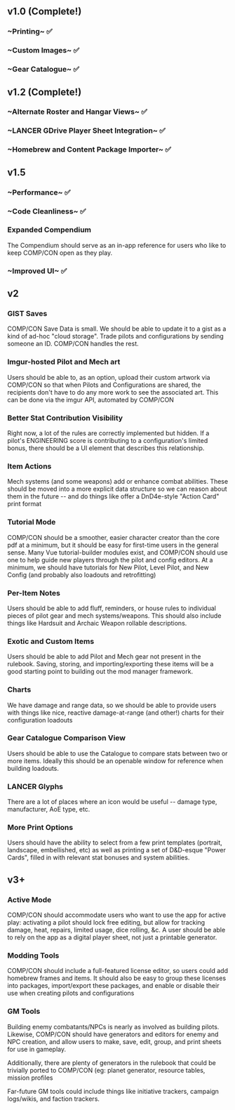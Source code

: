 ## v1.0 (Complete!)
### ~Printing~ ✅

### ~Custom Images~ ✅

### ~Gear Catalogue~ ✅

## v1.2 (Complete!)

### ~Alternate Roster and Hangar Views~ ✅

### ~LANCER GDrive Player Sheet Integration~ ✅

### ~Homebrew and Content Package Importer~ ✅

## v1.5
### ~Performance~ ✅

### ~Code Cleanliness~ ✅

### Expanded Compendium
The Compendium should serve as an in-app reference for users who like to keep COMP/CON open as they play.

### ~Improved UI~ ✅

## v2
### GIST Saves
COMP/CON Save Data is small. We should be able to update it to a gist as a kind of ad-hoc "cloud storage". Trade pilots and configurations by sending someone an ID. COMP/CON handles the rest.

### Imgur-hosted Pilot and Mech art
Users should be able to, as an option, upload their custom artwork via COMP/CON so that when Pilots and Configurations are shared, the recipients don't have to do any more work to see the associated art. This can be done via the imgur API, automated by COMP/CON

### Better Stat Contribution Visibility
Right now, a lot of the rules are correctly implemented but hidden. If a pilot's ENGINEERING score is contributing to a configuration's limited bonus, there should be a UI element that describes this relationship.

### Item Actions
Mech systems (and some weapons) add or enhance combat abilities. These should be moved into a more explicit data structure so we can reason about them in the future -- and do things like offer a DnD4e-style "Action Card" print format

### Tutorial Mode
COMP/CON should be a smoother, easier character creator than the core pdf at a minimum, but it should be easy for first-time users in the general sense. Many Vue tutorial-builder modules exist, and COMP/CON should use one to help guide new players through the pilot and config editors. At a minimum, we should have tutorials for New Pilot, Level Pilot, and New Config (and probably also loadouts and retrofitting)

### Per-Item Notes
Users should be able to add fluff, reminders, or house rules to individual pieces of pilot gear and mech systems/weapons. This should also include things like Hardsuit and Archaic Weapon rollable descriptions.

### Exotic and Custom Items
Users should be able to add Pilot and Mech gear not present in the rulebook. Saving, storing, and importing/exporting these items will be a good starting point to building out the mod manager framework.

### Charts
We have damage and range data, so we should be able to provide users with things like nice, reactive damage-at-range (and other!) charts for their configuration loadouts

### Gear Catalogue Comparison View
Users should be able to use the Catalogue to compare stats between two or more items. Ideally this should be an openable window for reference when building loadouts.

### LANCER Glyphs
There are a lot of places where an icon would be useful -- damage type, manufacturer, AoE type, etc.

### More Print Options
Users should have the ability to select from a few print templates (portrait, landscape, embellished, etc) as well as printing a set of D&D-esque "Power Cards", filled in with relevant stat bonuses and system abilities.

## v3+

### Active Mode
COMP/CON should accommodate users who want to use the app for active play: activating a pilot should lock free editing, but allow for tracking damage, heat, repairs, limited usage, dice rolling, &c. A user should be able to rely on the app as a digital player sheet, not just a printable generator.

### Modding Tools
COMP/CON should include a full-featured license editor, so users could add homebrew frames and items. It should also be easy to group these licenses into packages, import/export these packages, and enable or disable their use when creating pilots and configurations

### GM Tools
Building enemy combatants/NPCs is nearly as involved as building pilots. Likewise, COMP/CON should have generators and editors for enemy and NPC creation, and allow users to make, save, edit, group, and print sheets for use in gameplay.

Additionally, there are plenty of generators in the rulebook that could be trivially ported to COMP/CON (eg: planet generator, resource tables, mission profiles

Far-future GM tools could include things like initiative trackers, campaign logs/wikis, and faction trackers.